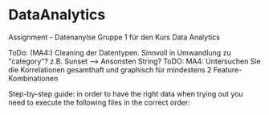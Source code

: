 # DataAnalytics
Assignment - Datenanylse Gruppe 1 für den Kurs Data Analytics

ToDo: (MA4:) Cleaning der Datentypen. Sinnvoll in Umwandlung zu "category"? z.B. Sunset --> Ansonsten String?
ToDO: MA4: Untersuchen Sie die Korrelationen gesamthaft und graphisch für mindestens 2 Feature-Kombinationen

Step-by-step guide:
in order to have the right data when trying out you need to execute the following files in the correct order:
    
